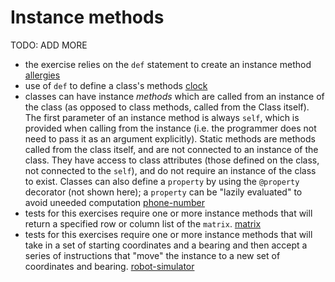 # Instance methods

TODO: ADD MORE

- the exercise relies on the `def` statement to create an instance method [allergies](../exercise-concepts/allergies.md)
- use of `def` to define a class's methods [clock](../exercise-concepts/clock.md)
- classes can have instance *methods* which are called from an instance of the class (as opposed to class methods, called from the Class itself). The first parameter of an instance method is always `self`, which is provided when calling from the instance (i.e. the programmer does not need to pass it as an argument explicitly). Static methods are methods called from the class itself, and are not connected to an instance of the class. They have access to class attributes (those defined on the class, not connected to the `self`), and do not require an instance of the class to exist. Classes can also define a `property` by using the `@property` decorator (not shown here); a `property` can be "lazily evaluated" to avoid uneeded computation [phone-number](../exercise-concepts/phone-number.md)
- tests for this exercises require one or more instance methods that will return a specified row or column list of the `matrix`. [matrix](../exercise-concepts/matrix.md)
- tests for this exercises require one or more instance methods that will take in a set of starting coordinates and a bearing and then accept a series of instructions that "move" the instance to a new set of coordinates and bearing. [robot-simulator](../exercise-concepts/robot-simulator.md)
